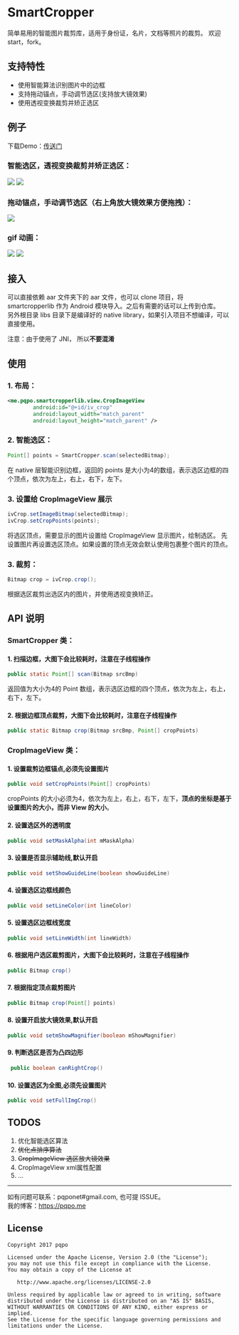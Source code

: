 # SmartCropper

简单易用的智能图片裁剪库，适用于身份证，名片，文档等照片的裁剪。 欢迎 start，fork。

## 支持特性

- 使用智能算法识别图片中的边框  
- 支持拖动锚点，手动调节选区(支持放大镜效果)  
- 使用透视变换裁剪并矫正选区

## 例子
下载Demo：[传送门](art/SmartCropperSampleV5.apk)

### 智能选区，透视变换裁剪并矫正选区：

![](art/smart_crop_1.png)
![](art/cropped_1.png)


### 拖动锚点，手动调节选区（右上角放大镜效果方便拖拽）：

![](art/advance_crop_1.png)

### gif 动画：

![](art/smartcropper_photo.gif)
![](art/smartcropper_album.gif)


## 接入

可以直接依赖 aar 文件夹下的 aar 文件，也可以 clone 项目，将 smartcropperlib 作为 Android 模块导入。之后有需要的话可以上传到仓库。   
另外根目录 libs 目录下是编译好的 native library，如果引入项目不想编译，可以直接使用。

注意：由于使用了 JNI， 所以**不要混淆**

## 使用  

### 1. 布局：  
```xml
<me.pqpo.smartcropperlib.view.CropImageView   
        android:id="@+id/iv_crop"  
        android:layout_width="match_parent" 
        android:layout_height="match_parent" />  
```  

### 2. 智能选区：    

```java  
Point[] points = SmartCropper.scan(selectedBitmap);    
```  
在 native 层智能识别边框，返回的 points 是大小为4的数组，表示选区边框的四个顶点，依次为左上，右上，右下，左下。 

### 3. 设置给 CropImageView 展示

```java
ivCrop.setImageBitmap(selectedBitmap);
ivCrop.setCropPoints(points);    
```
将选区顶点，需要显示的图片设置给 CropImageView 显示图片，绘制选区。 先设置图片再设置选区顶点。如果设置的顶点无效会默认使用包裹整个图片的顶点。

### 3. 裁剪：

```java  
Bitmap crop = ivCrop.crop();  
```  
根据选区裁剪出选区内的图片，并使用透视变换矫正。

## API 说明

### SmartCropper 类：

#### 1. 扫描边框，大图下会比较耗时，注意在子线程操作

```java
public static Point[] scan(Bitmap srcBmp)
``` 
返回值为大小为4的 Point 数组，表示选区边框的四个顶点，依次为左上，右上，右下，左下。

#### 2. 根据边框顶点裁剪，大图下会比较耗时，注意在子线程操作

```java
public static Bitmap crop(Bitmap srcBmp, Point[] cropPoints)
```

### CropImageView 类：

#### 1. 设置裁剪边框锚点,必须先设置图片
```java
public void setCropPoints(Point[] cropPoints)  
```  
cropPoints 的大小必须为4，依次为左上，右上，右下，左下，**顶点的坐标是基于设置图片的大小，而非 View 的大小**。

#### 2. 设置选区外的透明度
```java
public void setMaskAlpha(int mMaskAlpha)
```

#### 3. 设置是否显示辅助线,默认开启
```java
public void setShowGuideLine(boolean showGuideLine)
```
#### 4. 设置选区边框线颜色
```java
public void setLineColor(int lineColor)
```
#### 5. 设置选区边框线宽度

```java
public void setLineWidth(int lineWidth)
```

#### 6. 根据用户选区裁剪图片，大图下会比较耗时，注意在子线程操作

```java
public Bitmap crop()
```

#### 7. 根据指定顶点裁剪图片

```java
public Bitmap crop(Point[] points)
```

#### 8. 设置开启放大镜效果,默认开启
```java
public void setmShowMagnifier(boolean mShowMagnifier)
```  

#### 9. 判断选区是否为凸四边形
```java
 public boolean canRightCrop()
```  

#### 10. 设置选区为全图,必须先设置图片
```java
public void setFullImgCrop()
```  


## TODOS

1. 优化智能选区算法
2. ~~优化点排序算法~~
3. ~~CropImageView 选区放大镜效果~~
4. CropImageView xml属性配置
5. ...

---
如有问题可联系：pqponet#gmail.com, 也可提 ISSUE。  
我的博客：https://pqpo.me  


License
-------

    Copyright 2017 pqpo

    Licensed under the Apache License, Version 2.0 (the "License");
    you may not use this file except in compliance with the License.
    You may obtain a copy of the License at

       http://www.apache.org/licenses/LICENSE-2.0

    Unless required by applicable law or agreed to in writing, software
    distributed under the License is distributed on an "AS IS" BASIS,
    WITHOUT WARRANTIES OR CONDITIONS OF ANY KIND, either express or implied.
    See the License for the specific language governing permissions and
    limitations under the License.




